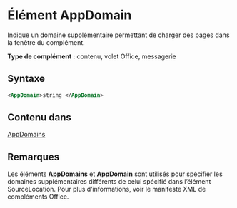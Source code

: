 # <a name="appdomain-element"></a>Élément AppDomain

Indique un domaine supplémentaire permettant de charger des pages dans la fenêtre du complément.

**Type de complément :** contenu, volet Office, messagerie

## <a name="syntax"></a>Syntaxe

```XML
<AppDomain>string </AppDomain>
```

## <a name="contained-in"></a>Contenu dans

[AppDomains](appdomains.md)

## <a name="remarks"></a>Remarques

Les éléments **AppDomains** et **AppDomain** sont utilisés pour spécifier les domaines supplémentaires différents de celui spécifié dans l’élément SourceLocation. Pour plus d’informations, voir le manifeste XML de compléments Office.

